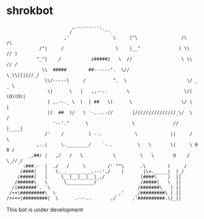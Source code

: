# shrokbot
                                                                                  
                            ,.--------._                                            
                           /            ''.                                         
                         ,'                \     |"\                /\          /\  
                /"|     /                   \    |__"              ( \\        // ) 
               "_"|    /           z#####z   \  //                  \ \\      // /  
                 \\  #####        ##------".  \//                    \_\\||||//_/   
                  \\/-----\     /          ".  \                      \/ _  _ \     
                   \|      \   |   ,,--..       \                    \/|(O)(O)|     
                   | ,.--._ \  (  | ##   \)      \                  \/ |      |     
                   |(  ##  )/   \ `-....-//       |///////////////_\/  \      /     
                     '--'."      \                \              //     |____|      
                  /'    /         ) --.            \            ||     /      \     
               ,..|     \.________/    `-..         \   \       \|     \ 0  0 /     
            _,##/ |   ,/   /   \           \         \   \       U    / \_//_/      
          :###.-  |  ,/   /     \        /' ""\      .\        (     /              
         /####|   |   (.___________,---',/    |       |\=._____|  |_/              
        /#####|   |     \__|__|__|__|_,/             |####\    |  ||                
       /######\   \      \__________/                /#####|   \  ||               
      /|#######`. `\                                /#######\   | ||                
     /++\#########\  \                      _,'    _/#########\ | ||                
    /++++|#########|  \      .---..       ,/      ,'##########.\|_||                         
                                                                                    




                
This bot is under development
